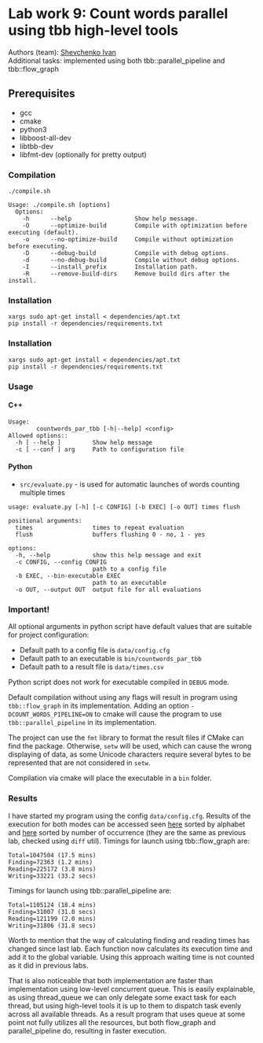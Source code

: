 # Lab work 9: Count words parallel using tbb high-level tools

Authors (team): [Shevchenko Ivan](https://github.com/ishevche)<br>
Additional tasks: implemented using both tbb::parallel_pipeline and tbb::flow_graph

## Prerequisites

- gcc
- cmake
- python3
- libboost-all-dev
- libtbb-dev
- libfmt-dev (optionally for pretty output)

### Compilation

```shell
./compile.sh
```

```
Usage: ./compile.sh [options]
  Options:
    -h      --help                  Show help message.
    -O      --optimize-build        Compile with optimization before executing (default).
    -o      --no-optimize-build     Compile without optimization before executing.
    -D      --debug-build           Compile with debug options.
    -d      --no-debug-build        Compile without debug options.
    -I      --install_prefix        Installation path.
    -R      --remove-build-dirs     Remove build dirs after the install.
```

### Installation

```shell
xargs sudo apt-get install < dependencies/apt.txt
pip install -r dependencies/requirements.txt
```

### Installation

```shell
xargs sudo apt-get install < dependencies/apt.txt
pip install -r dependencies/requirements.txt
```

### Usage

#### C++

```
Usage:
        countwords_par_tbb [-h|--help] <config>
Allowed options::
  -h [ --help ]         Show help message
  -c [ --conf ] arg     Path to configuration file
```

#### Python

- `src/evaluate.py` - is used for automatic launches of words counting multiple times

```
usage: evaluate.py [-h] [-c CONFIG] [-b EXEC] [-o OUT] times flush

positional arguments:
  times                 times to repeat evaluation
  flush                 buffers flushing 0 - no, 1 - yes

options:
  -h, --help            show this help message and exit
  -c CONFIG, --config CONFIG
                        path to a config file
  -b EXEC, --bin-executable EXEC
                        path to an executable
  -o OUT, --output OUT  output file for all evaluations
```

### Important!

All optional arguments in python script have default values
that are suitable for project configuration:

- Default path to a config file is `data/config.cfg`
- Default path to an executable is `bin/countwords_par_tbb`
- Default path to a result file is `data/times.csv`

Python script does not work for executable compiled in `DEBUG` mode.

Default compilation without using any flags will result
in program using `tbb::flow_graph` in its implementation. Adding
an option `-DCOUNT_WORDS_PIPELINE=ON` to cmake will cause the
program to use `tbb::parallel_pipeline` in its implementation.

The project can use the `fmt` library to format the result
files if CMake can find the package. Otherwise, `setw` will be
used, which can cause the wrong displaying of data, as some
Unicode characters require several bytes to be represented that
are not considered in `setw`.

Compilation via cmake will place the executable in a `bin` folder.

### Results

I have started my program using the config `data/config.cfg`. 
Results of the execution for both modes can be accessed
seen [here](https://drive.google.com/file/d/1HyjaR4LEQ794GwWnM6VtqLiIkYchII9V/view?usp=sharing) 
sorted by alphabet
and [here](https://drive.google.\com/file/d/1crg6x8gs8fTpOPn6zTdEhVzvHLTCEKDN/view?usp=sharing) 
sorted by number of occurrence (they are the same as previous lab, 
checked using `diff` util). Timings for launch using tbb::flow_graph are:

```
Total=1047504 (17.5 mins)
Finding=72363 (1.2 mins)
Reading=225172 (3.8 mins)
Writing=33221 (33.2 secs)
```

Timings for launch using tbb::parallel_pipeline are:

```
Total=1105124 (18.4 mins)
Finding=31007 (31.0 secs)
Reading=121199 (2.0 mins)
Writing=31806 (31.8 secs)
```

Worth to mention that the way of calculating finding and reading times has 
changed since last lab. Each function now calculates its execution time and 
add it to the global variable. Using this approach waiting time is not 
counted as it did in previous labs.

That is also noticeable that both implementation are faster than 
implementation using low-level concurrent queue. This is easily explainable, 
as using thread_queue we can only delegate some exact task for each thread, 
but using high-level tools it is up to them to dispatch task evenly across 
all available threads. As a result program that uses queue at some point 
not fully utilizes all the resources, but both flow_graph and 
parallel_pipeline do, resulting in faster execution.
